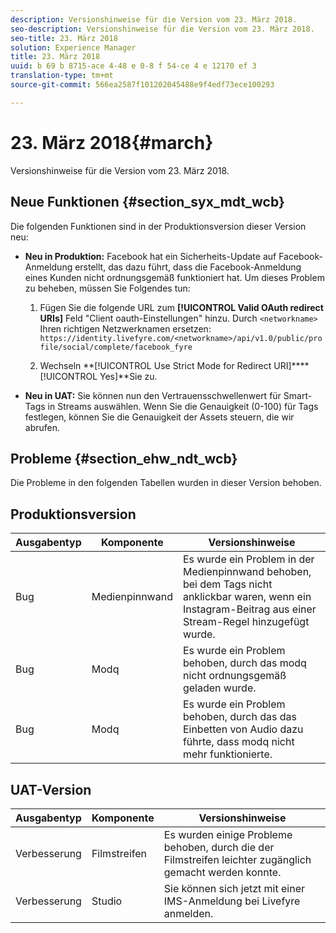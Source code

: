 ```yaml
---
description: Versionshinweise für die Version vom 23. März 2018.
seo-description: Versionshinweise für die Version vom 23. März 2018.
seo-title: 23. März 2018
solution: Experience Manager
title: 23. März 2018
uuid: b 69 b 8715-ace 4-48 e 0-8 f 54-ce 4 e 12170 ef 3
translation-type: tm+mt
source-git-commit: 566ea2587f101202045488e9f4edf73ece100293

---
```



# 23. März 2018{#march}

Versionshinweise für die Version vom 23. März 2018.

## Neue Funktionen {#section_syx_mdt_wcb}

Die folgenden Funktionen sind in der Produktionsversion dieser Version neu:

* **Neu in Produktion:** Facebook hat ein Sicherheits-Update auf Facebook-Anmeldung erstellt, das dazu führt, dass die Facebook-Anmeldung eines Kunden nicht ordnungsgemäß funktioniert hat. Um dieses Problem zu beheben, müssen Sie Folgendes tun:

   1. Fügen Sie die folgende URL zum **[!UICONTROL Valid OAuth redirect URIs]** Feld "Client oauth-Einstellungen" hinzu. Durch `<networkname>` Ihren richtigen Netzwerknamen ersetzen:
      `https://identity.livefyre.com/<networkname>/api/v1.0/public/profile/social/complete/facebook_fyre`

   1. Wechseln **[!UICONTROL Use Strict Mode for Redirect URI]****[!UICONTROL Yes]**Sie zu.

* **Neu in UAT:** Sie können nun den Vertrauensschwellenwert für Smart-Tags in Streams auswählen. Wenn Sie die Genauigkeit (0-100) für Tags festlegen, können Sie die Genauigkeit der Assets steuern, die wir abrufen.

## Probleme {#section_ehw_ndt_wcb}

Die Probleme in den folgenden Tabellen wurden in dieser Version behoben.

## Produktionsversion

| **Ausgabentyp** | **Komponente** | **Versionshinweise** |
|---|---|---|
| Bug | Medienpinnwand | Es wurde ein Problem in der Medienpinnwand behoben, bei dem Tags nicht anklickbar waren, wenn ein Instagram-Beitrag aus einer Stream-Regel hinzugefügt wurde. |
| Bug | Modq | Es wurde ein Problem behoben, durch das modq nicht ordnungsgemäß geladen wurde. |
| Bug | Modq | Es wurde ein Problem behoben, durch das das Einbetten von Audio dazu führte, dass modq nicht mehr funktionierte. |

## UAT-Version

| **Ausgabentyp** | **Komponente** | **Versionshinweise** |
|---|---|---|
| Verbesserung | Filmstreifen | Es wurden einige Probleme behoben, durch die der Filmstreifen leichter zugänglich gemacht werden konnte. |
| Verbesserung | Studio | Sie können sich jetzt mit einer IMS-Anmeldung bei Livefyre anmelden. |

